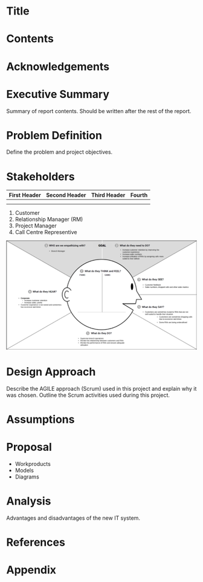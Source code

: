 # Title
# Contents
# Acknowledgements
# Executive Summary
Summary of report contents. Should be written after the rest of the report.

# Problem Definition
Define the problem and project objectives.

# Stakeholders
| First Header  | Second Header | Third Header | Fourth |
| ------------- | ------------- | ------------ | ------ |
|               |               |              |        |
|               |               |              |        |
1. Customer
2. Relationship Manager (RM)
3. Project Manager
4. Call Centre Representive

![Empathy Map - Branch Manager](/assets/Empathy%20Map%20-%20Branch%20Manager.png)

# Design Approach
Describe the AGILE approach (Scrum) used in this project and explain why it was chosen. Outline the Scrum activities used during this project.

# Assumptions
# Proposal

* Workproducts
* Models
* Diagrams

# Analysis
Advantages and disadvantages of the new IT system.

# References
# Appendix

